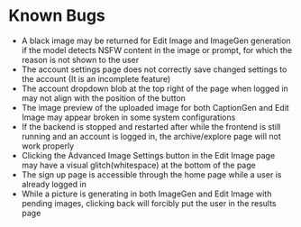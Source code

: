# Known Bugs
- A black image may be returned for Edit Image and ImageGen generation if the model detects NSFW content in the image or prompt, for which the reason is not shown to the user
- The account settings page does not correctly save changed settings to the account (It is an incomplete feature)
- The account dropdown blob at the top right of the page when logged in may not align with the position of the button
- The image preview of the uploaded image for both CaptionGen and Edit Image may appear broken in some system configurations
- If the backend is stopped and restarted after while the frontend is still running and an account is logged in, the archive/explore page will not work properly
- Clicking the Advanced Image Settings button in the Edit Image page may have a visual glitch(whitespace) at the bottom of the page
- The sign up page is accessible through the home page while a user is already logged in
- While a picture is generating in both ImageGen and Edit Image with pending images, clicking back will forcibly put the user in the results page